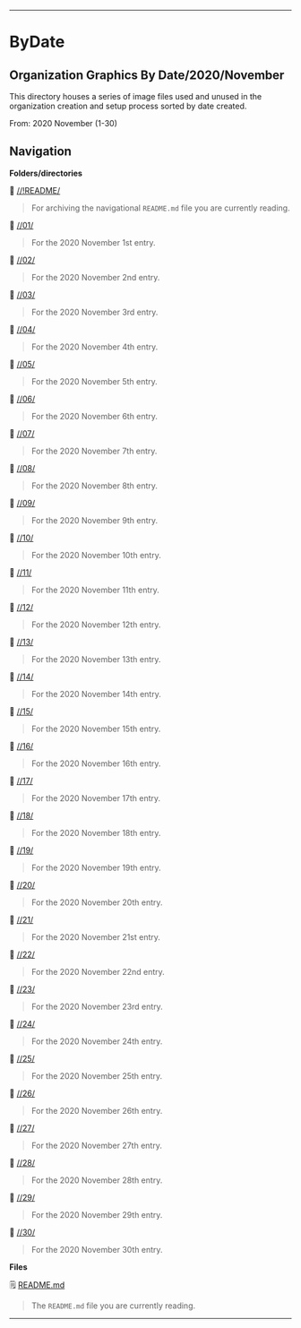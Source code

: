 
***

# ByDate

## Organization Graphics By Date/2020/November

This directory houses a series of image files used and unused in the organization creation and setup process sorted by date created.

From: 2020 November (1-30)

## Navigation

**Folders/directories**

📁 [//!README/](/OrganizationGraphics/!README/)

> For archiving the navigational `README.md` file you are currently reading.

📁 [//01/](/OrganizationGraphics/ByDate/2020/November/01/)

> For the 2020 November 1st entry.

📁 [//02/](/OrganizationGraphics/ByDate/2020/November/02/)

> For the 2020 November 2nd entry.

📁 [//03/](/OrganizationGraphics/ByDate/2020/November/03/)

> For the 2020 November 3rd entry.

📁 [//04/](/OrganizationGraphics/ByDate/2020/November/04/)

> For the 2020 November 4th entry.

📁 [//05/](/OrganizationGraphics/ByDate/2020/November/05/)

> For the 2020 November 5th entry.

📁 [//06/](/OrganizationGraphics/ByDate/2020/November/06/)

> For the 2020 November 6th entry.

📁 [//07/](/OrganizationGraphics/ByDate/2020/November/07/)

> For the 2020 November 7th entry.

📁 [//08/](/OrganizationGraphics/ByDate/2020/November/08/)

> For the 2020 November 8th entry.

📁 [//09/](/OrganizationGraphics/ByDate/2020/November/09/)

> For the 2020 November 9th entry.

📁 [//10/](/OrganizationGraphics/ByDate/2020/November/10/)

> For the 2020 November 10th entry.

📁 [//11/](/OrganizationGraphics/ByDate/2020/November/11/)

> For the 2020 November 11th entry.

📁 [//12/](/OrganizationGraphics/ByDate/2020/November/12/)

> For the 2020 November 12th entry.

📁 [//13/](/OrganizationGraphics/ByDate/2020/November/13/)

> For the 2020 November 13th entry.

📁 [//14/](/OrganizationGraphics/ByDate/2020/November/14/)

> For the 2020 November 14th entry.

📁 [//15/](/OrganizationGraphics/ByDate/2020/November/15/)

> For the 2020 November 15th entry.

📁 [//16/](/OrganizationGraphics/ByDate/2020/November/16/)

> For the 2020 November 16th entry.

📁 [//17/](/OrganizationGraphics/ByDate/2020/November/17/)

> For the 2020 November 17th entry.

📁 [//18/](/OrganizationGraphics/ByDate/2020/November/18/)

> For the 2020 November 18th entry.

📁 [//19/](/OrganizationGraphics/ByDate/2020/November/19/)

> For the 2020 November 19th entry.

📁 [//20/](/OrganizationGraphics/ByDate/2020/November/20/)

> For the 2020 November 20th entry.

📁 [//21/](/OrganizationGraphics/ByDate/2020/November/21/)

> For the 2020 November 21st entry.

📁 [//22/](/OrganizationGraphics/ByDate/2020/November/22/)

> For the 2020 November 22nd entry.

📁 [//23/](/OrganizationGraphics/ByDate/2020/November/23/)

> For the 2020 November 23rd entry.

📁 [//24/](/OrganizationGraphics/ByDate/2020/November/24/)

> For the 2020 November 24th entry.

📁 [//25/](/OrganizationGraphics/ByDate/2020/November/25/)

> For the 2020 November 25th entry.

📁 [//26/](/OrganizationGraphics/ByDate/2020/November/26/)

> For the 2020 November 26th entry.

📁 [//27/](/OrganizationGraphics/ByDate/2020/November/27/)

> For the 2020 November 27th entry.

📁 [//28/](/OrganizationGraphics/ByDate/2020/November/28/)

> For the 2020 November 28th entry.

📁 [//29/](/OrganizationGraphics/ByDate/2020/November/29/)

> For the 2020 November 29th entry.

📁 [//30/](/OrganizationGraphics/ByDate/2020/November/30/)

> For the 2020 November 30th entry.

**Files**

🗒️ [README.md](/OrganizationGraphics/ByDate/2020/November/README.md)

> The `README.md` file you are currently reading.

***
